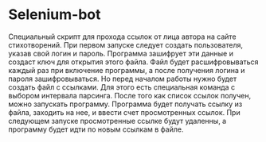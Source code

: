 # Selenium-bot

Специальный скрипт для прохода ссылок от лица автора на сайте стихотворений.
При первом запуске следует создать пользователя, указав свой логин и пароль. Программа зашифрует эти данные и создаст ключ для открытия этого файла. Файл будет расшифровываться каждый раз при включение программы, а после получения логина и пароля зашифровываться.
Но перед началом работы нужно будет создать файл с ссылками. Для этого есть специальная команда с выбором интервала парсинга.
После того как список ссылок получен, можно запускать программу. Программа будет получать ссылку из файла, заходить на нее, и ввести счет просмотренных ссылок. При следующем запуске просмотренные ссылке будут удаленны, а программу будет идти по новым ссылкам в файле.
